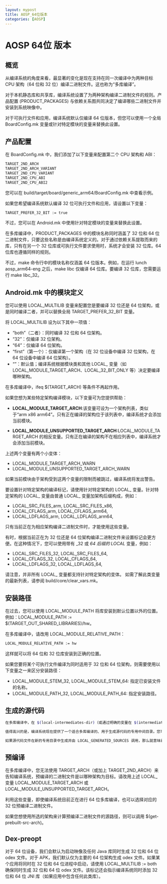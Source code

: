 ```yaml
---
layout: mypost
title: AOSP_64位版本
categories: [AOSP]
---
```

# AOSP 64位 版本

## 概览

从编译系统的角度来看，最显著的变化是现在支持在同一次编译中为两种目标 CPU 架构（64 位和 32 位）编译二进制文件。这也称为“多库编译”。

对于本机静态库和共享库，编译系统设置了为两种架构编译二进制文件的规则。产品配置 (PRODUCT_PACKAGES) 与依赖关系图共同决定了编译哪些二进制文件并安装到系统映像中。

对于可执行文件和应用，编译系统默认仅编译 64 位版本，但您可以使用一个全局 BoardConfig.mk 变量或针对特定模块的变量来替换此设置。

## 产品配置

在 BoardConfig.mk 中，我们添加了以下变量来配置第二个 CPU 架构和 ABI：

```bash
TARGET_2ND_ARCH
TARGET_2ND_ARCH_VARIANT
TARGET_2ND_CPU_VARIANT
TARGET_2ND_CPU_ABI
TARGET_2ND_CPU_ABI2
```

您可以在 build/target/board/generic_arm64/BoardConfig.mk 中查看示例。

如果您希望编译系统默认编译 32 位可执行文件和应用，请设置以下变量：

```bash
TARGET_PREFER_32_BIT := true
```

不过，您可以在 Android.mk 中使用针对特定模块的变量来替换此设置。

在多库编译中，PRODUCT_PACKAGES 中的模块名称同时涵盖了 32 位和 64 位二进制文件，只要这些名称是由编译系统定义的。对于通过依赖关系提取而来的库，只有在另一个 32 位库或可执行文件要求使用时，系统才会安装 32 位库。64 位库也遵循同样的规则。

不过，make 命令行中的模块名称仅涵盖 64 位版本。例如，在运行 lunch aosp_arm64-eng 之后，make libc 仅编译 64 位库。要编译 32 位库，您需要运行 make libc_32。

## Android.mk 中的模块定义

您可以使用 LOCAL_MULTILIB 变量来配置您是要编译 32 位还是 64 位架构，或是同时编译二者，并可以替换全局 TARGET_PREFER_32_BIT 变量。

将 LOCAL_MULTILIB 设为以下其中一项值：

+ “both”（二者）：同时编译 32 位和 64 位架构。
+ “32”：仅编译 32 位架构。
+ “64”：仅编译 64 位架构。
+ “first”（第一个）：仅编译第一个架构（在 32 位设备中编译 32 位架构，在 64 位设备中编译 64 位架构）。
+ “”：默认值；编译系统根据模块类和其他 LOCAL_ 变量（如 LOCAL_MODULE_TARGET_ARCH、LOCAL_32_BIT_ONLY 等）决定要编译哪种架构。

在多库编译中，ifeq $(TARGET_ARCH) 等条件不再起作用。

如果您想为某些特定架构编译模块，以下变量可为您提供帮助：

+ **LOCAL_MODULE_TARGET_ARCH**:该变量可设为一个架构列表，类似于“arm x86 arm64”。只有正在编译的架构位于该列表中，编译系统才会添加当前模块。

+ **LOCAL_MODULE_UNSUPPORTED_TARGET_ARCH**:LOCAL_MODULE_TARGET_ARCH 的相反变量。只有正在编译的架构不在相应列表中，编译系统才会添加当前模块。

上述两个变量有两个小变体：

+ LOCAL_MODULE_TARGET_ARCH_WARN
+ LOCAL_MODULE_UNSUPPORTED_TARGET_ARCH_WARN

如果当前模块由于架构受到这两个变量的限制而被跳过，编译系统将发出警告。

要设置针对特定架构的编译标记，请使用针对特定架构的 LOCAL_ 变量。针对特定架构的 LOCAL_ 变量由普通 LOCAL_ 变量加架构后缀构成，例如：

+ LOCAL_SRC_FILES_arm, LOCAL_SRC_FILES_x86,
+ LOCAL_CFLAGS_arm, LOCAL_CFLAGS_arm64,
+ LOCAL_LDFLAGS_arm, LOCAL_LDFLAGS_arm64,

只有当前正在为相应架构编译二进制文件时，才能使用这些变量。

有时，根据当前正在为 32 位还是 64 位架构编译二进制文件来设置标记会更方便。在这种情况下，您可以使用带有 _32 或 _64 后缀的 LOCAL_ 变量，例如：

+ LOCAL_SRC_FILES_32, LOCAL_SRC_FILES_64,
+ LOCAL_CFLAGS_32, LOCAL_CFLAGS_64,
+ LOCAL_LDFLAGS_32, LOCAL_LDFLAGS_64,

请注意，并非所有 LOCAL_ 变量都支持针对特定架构的变体。 如需了解此类变量的最新列表，请参阅 build/core/clear_vars.mk。

## 安装路径

在过去，您可以使用 LOCAL_MODULE_PATH 将库安装到默认位置以外的位置。例如：LOCAL_MODULE_PATH := $(TARGET_OUT_SHARED_LIBRARIES)/hw。

在多库编译中，请改用 LOCAL_MODULE_RELATIVE_PATH：

```bash
LOCAL_MODULE_RELATIVE_PATH := hw
```

这样就可以将 64 位和 32 位库安装到正确的位置。

如果您要将某个可执行文件编译为同时适用于 32 位和 64 位架构，则需要使用以下变量之一来区分安装路径：

+ LOCAL_MODULE_STEM_32, LOCAL_MODULE_STEM_64: 指定已安装文件的名称。
+ LOCAL_MODULE_PATH_32, LOCAL_MODULE_PATH_64: 指定安装路径。

## 生成的源代码

```bash
在多库编译中，在 $(local-intermediates-dir)（或通过明确的变量在 $(intermediates-dir-for) 中生成）中生成源代码文件这种方法会变得不再可靠。这是因为 32 位和 64 位版本都需要用到中间目录中生成的源代码，而 $(local-intermediates-dir) 仅指向两个中间目录中的一个。

值得高兴的是，编译系统现在提供了一个适合多库编译的、用于生成源代码的专用中间目录。您可以调用 $(local-generated-sources-dir) 或 $(generated-sources-dir-for) 来获取该目录的路径。它们的用法与 $(local-intermediates-dir) 和 $(intermediates-dir-for) 类似。

如果源代码文件在新的专用目录中生成并由 LOCAL_GENERATED_SOURCES 调用，那么就意味着它在多库编译中是同时为 32 位和 64 位架构编译的。

```

## 预编译

在多库编译中，您无法使用 TARGET_ARCH（或加上 TARGET_2ND_ARCH）来告知编译系统，预编译的二进制文件是以哪种架构为目标。请改用上述 LOCAL_ 变量 LOCAL_MODULE_TARGET_ARCH 或 LOCAL_MODULE_UNSUPPORTED_TARGET_ARCH。

利用这些变量，即使编译系统目前正在进行 64 位多库编译，也可以选择对应的 32 位预编译二进制文件。

如果您想使用所选的架构来计算预编译二进制文件的源路径，则可以调用 $(get-prebuilt-src-arch)。

## Dex-preopt

对于 64 位设备，我们会默认为启动映像及任何 Java 库同时生成 32 位和 64 位 odex 文件。对于 APK，我们默认仅为主要的 64 位架构生成 odex 文件。如果某个应用将同时在 32 位和 64 位进程中启动，请使用 LOCAL_MULTILIB := both 确保同时生成 32 位和 64 位 odex 文件。该标记还会指示编译系统同时添加 32 位和 64 位 JNI 库（如果应用中包含任何此类库）。